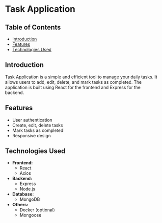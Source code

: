 # Task Application

## Table of Contents
- [Introduction](#introduction)
- [Features](#features)
- [Technologies Used](#technologies-used)

## Introduction
Task Application is a simple and efficient tool to manage your daily tasks. It allows users to add, edit, delete, and mark tasks as completed. The application is built using React for the frontend and Express for the backend.

## Features
- User authentication
- Create, edit, delete tasks
- Mark tasks as completed
- Responsive design

## Technologies Used
- **Frontend:**
  - React
  - Axios
- **Backend:**
  - Express
  - Node.js
- **Database:**
  - MongoDB
- **Others:**
  - Docker (optional)
  - Mongoose
